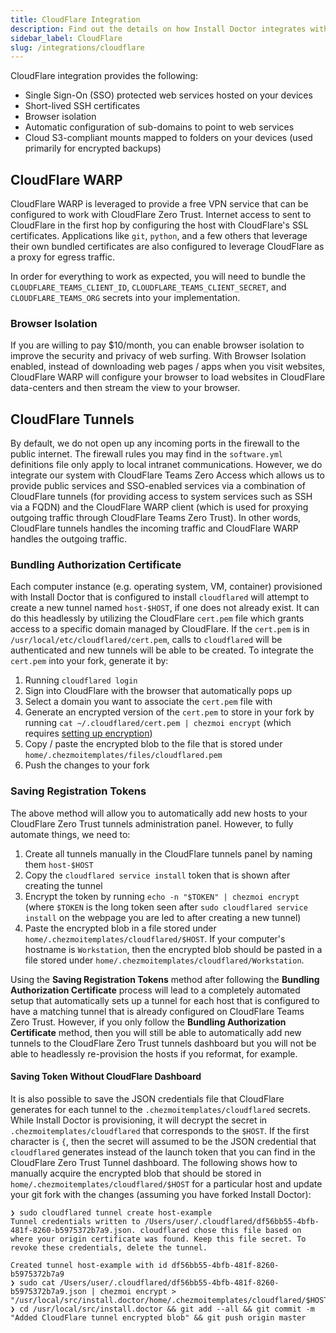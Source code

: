 ```yaml
---
title: CloudFlare Integration
description: Find out the details on how Install Doctor integrates with CloudFlare and how you can leverage the functionality to improve your workflow.
sidebar_label: CloudFlare
slug: /integrations/cloudflare
---
```


CloudFlare integration provides the following:

* Single Sign-On (SSO) protected web services hosted on your devices
* Short-lived SSH certificates
* Browser isolation
* Automatic configuration of sub-domains to point to web services
* Cloud S3-compliant mounts mapped to folders on your devices (used primarily for encrypted backups)

## CloudFlare WARP

CloudFlare WARP is leveraged to provide a free VPN service that can be configured to work with CloudFlare Zero Trust. Internet access to sent to CloudFlare in the first hop by configuring the host with CloudFlare's SSL certificates. Applications like `git`, `python`, and a few others that leverage their own bundled certificates are also configured to leverage CloudFlare as a proxy for egress traffic.

In order for everything to work as expected, you will need to bundle the `CLOUDFLARE_TEAMS_CLIENT_ID`, `CLOUDFLARE_TEAMS_CLIENT_SECRET`, and `CLOUDFLARE_TEAMS_ORG` secrets into your implementation.

### Browser Isolation

If you are willing to pay $10/month, you can enable browser isolation to improve the security and privacy of web surfing. With Browser Isolation enabled, instead of downloading web pages / apps when you visit websites, CloudFlare WARP will configure your browser to load websites in CloudFlare data-centers and then stream the view to your browser.

## CloudFlare Tunnels

By default, we do not open up any incoming ports in the firewall to the public internet. The firewall rules you may find in the `software.yml` definitions file only apply to local intranet communications. However, we do integrate our system with CloudFlare Teams Zero Access which allows us to provide public services and SSO-enabled services via a combination of CloudFlare tunnels (for providing access to system services such as SSH via a FQDN) and the CloudFlare WARP client (which is used for proxying outgoing traffic through CloudFlare Teams Zero Trust). In other words, CloudFlare tunnels handles the incoming traffic and CloudFlare WARP handles the outgoing traffic.

### Bundling Authorization Certificate

Each computer instance (e.g. operating system, VM, container) provisioned with Install Doctor that is configured to install `cloudflared` will attempt to create a new tunnel named `host-$HOST`, if one does not already exist. It can do this headlessly by utilizing the CloudFlare `cert.pem` file which grants access to a specific domain managed by CloudFlare. If the `cert.pem` is in `/usr/local/etc/cloudflared/cert.pem`, calls to `cloudflared` will be authenticated and new tunnels will be able to be created. To integrate the `cert.pem` into your fork, generate it by:

1. Running `cloudflared login`
2. Sign into CloudFlare with the browser that automatically pops up
3. Select a domain you want to associate the `cert.pem` file with
4. Generate an encrypted version of the `cert.pem` to store in your fork by running `cat ~/.cloudflared/cert.pem | chezmoi encrypt` (which requires [setting up encryption](/docs/customization/secrets#creating-an-age-key-password-protected))
5. Copy / paste the encrypted blob to the file that is stored under `home/.chezmoitemplates/files/cloudflared.pem`
6. Push the changes to your fork

### Saving Registration Tokens

The above method will allow you to automatically add new hosts to your CloudFlare Zero Trust tunnels administration panel. However, to fully automate things, we need to:

1. Create all tunnels manually in the CloudFlare tunnels panel by naming them `host-$HOST`
2. Copy the `cloudflared service install` token that is shown after creating the tunnel
3. Encrypt the token by running `echo -n "$TOKEN" | chezmoi encrypt` (where `$TOKEN` is the long token seen after `sudo cloudflared service install` on the webpage you are led to after creating a new tunnel)
4. Paste the encrypted blob in a file stored under `home/.chezmoitemplates/cloudflared/$HOST`. If your computer's hostname is `Workstation`, then the encrypted blob should be pasted in a file stored under `home/.chezmoitemplates/cloudflared/Workstation`.

Using the **Saving Registration Tokens** method after following the **Bundling Authorization Certificate** process will lead to a completely automated setup that automatically sets up a tunnel for each host that is configured to have a matching tunnel that is already configured on CloudFlare Teams Zero Trust. However, if you only follow the **Bundling Authorization Certificate** method, then you will still be able to automatically add new tunnels to the CloudFlare Zero Trust tunnels dashboard but you will not be able to headlessly re-provision the hosts if you reformat, for example.

#### Saving Token Without CloudFlare Dashboard

It is also possible to save the JSON credentials file that CloudFlare generates for each tunnel to the `.chezmoitemplates/cloudflared` secrets. While Install Doctor is provisioning, it will decrypt the secret in `.chezmoitemplates/cloudflared` that corresponds to the `$HOST`. If the first character is `{`, then the secret will assumed to be the JSON credential that `cloudflared` generates instead of the launch token that you can find in the CloudFlare Zero Trust Tunnel dashboard. The following shows how to manually acquire the encrypted blob that should be stored in `home/.chezmoitemplates/cloudflared/$HOST` for a particular host and update your git fork with the changes (assuming you have forked Install Doctor):

```shell
❯ sudo cloudflared tunnel create host-example
Tunnel credentials written to /Users/user/.cloudflared/df56bb55-4bfb-481f-8260-b5975372b7a9.json. cloudflared chose this file based on where your origin certificate was found. Keep this file secret. To revoke these credentials, delete the tunnel.

Created tunnel host-example with id df56bb55-4bfb-481f-8260-b5975372b7a9
❯ sudo cat /Users/user/.cloudflared/df56bb55-4bfb-481f-8260-b5975372b7a9.json | chezmoi encrypt > "/usr/local/src/install.doctor/home/.chezmoitemplates/cloudflared/$HOST"
❯ cd /usr/local/src/install.doctor && git add --all && git commit -m "Added CloudFlare tunnel encrypted blob" && git push origin master
```
